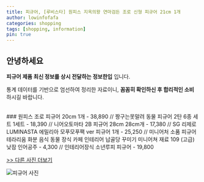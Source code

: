 ```yaml
---
title: 피규어, [루비스타] 원피스 지옥의왕 연마검든 조로 신형 피규어 21cm 1개
author: lowinfofafa
categories: shopping
tags: [shopping, information]
pin: true
---
```


## 안녕하세요

**피규어 제품 최신 정보를 상시 전달하는 정보한입** 입니다.

통계 데이터를 기반으로 엄선하여 정리한 자료이니, **꼼꼼히 확인하신 후 합리적인 소비**하시길 바랍니다.

<br >
### 원피스 조로 피규어 20cm 1개 - 38,890 // 짱구는못말려 동물 피규어 2탄 6종 세트 1세트 - 18,390 // 니어오토마타 2B 피규어 28cm 28cm개 - 17,380 // SG 리제로 LUMINASTA 에밀리아 모푸모푸팩 ver 피규어 1개 - 25,250 // 미니어처 소품 피규어 테라리움 화분 음식 동물 장식 카페 인테리어 납골당 꾸미기 미니어쳐 재료 109 (고급)낮잠 인어공주 - 4,300 // 인테리어장식 소년루피 피규어 - 19,800

[>> 다른 사진 더보기](https://chengsprint.mycafe24.com/2023%eb%85%84-10%ec%9b%94-%ea%b8%b0%ec%a4%80-%ed%94%bc%ea%b7%9c%ec%96%b4-%eb%a0%88%ea%b3%a0-%ec%bb%a4%ec%8a%a4%ed%85%80-%ed%94%bc%ea%b7%9c%ec%96%b4-%eb%8f%99%eb%ac%bc-%ed%94%bc%ea%b7%9c%ec%96%b4/)

![피규어 사진](https://thumbnail9.coupangcdn.com/thumbnails/remote/230x230ex/image/retail/images/2023/08/03/16/3/27397394-4b1d-40ea-854d-eeaf75412030.jpg)
                                